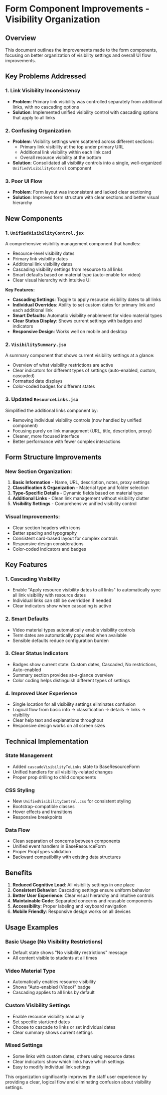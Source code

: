 # Form Component Improvements - Visibility Organization

## Overview

This document outlines the improvements made to the form components, focusing on better organization of visibility settings and overall UI flow improvements.

## Key Problems Addressed

### 1. **Link Visibility Inconsistency**
- **Problem**: Primary link visibility was controlled separately from additional links, with no cascading options
- **Solution**: Implemented unified visibility control with cascading options that apply to all links

### 2. **Confusing Organization** 
- **Problem**: Visibility settings were scattered across different sections:
  - Primary link visibility at the top under primary URL
  - Additional link visibility within each link card
  - Overall resource visibility at the bottom
- **Solution**: Consolidated all visibility controls into a single, well-organized `UnifiedVisibilityControl` component

### 3. **Poor UI Flow**
- **Problem**: Form layout was inconsistent and lacked clear sectioning
- **Solution**: Improved form structure with clear sections and better visual hierarchy

## New Components

### 1. `UnifiedVisibilityControl.jsx`
A comprehensive visibility management component that handles:
- Resource-level visibility dates
- Primary link visibility dates  
- Additional link visibility dates
- Cascading visibility settings from resource to all links
- Smart defaults based on material type (auto-enable for video)
- Clear visual hierarchy with intuitive UI

**Key Features:**
- **Cascading Settings**: Toggle to apply resource visibility dates to all links
- **Individual Overrides**: Ability to set custom dates for primary link and each additional link
- **Smart Defaults**: Automatic visibility enablement for video material types
- **Clear Status Display**: Shows current settings with badges and indicators
- **Responsive Design**: Works well on mobile and desktop

### 2. `VisibilitySummary.jsx`
A summary component that shows current visibility settings at a glance:
- Overview of what visibility restrictions are active
- Clear indicators for different types of settings (auto-enabled, custom, cascaded)
- Formatted date displays
- Color-coded badges for different states

### 3. Updated `ResourceLinks.jsx`
Simplified the additional links component by:
- Removing individual visibility controls (now handled by unified component)
- Focusing purely on link management (URL, title, description, proxy)
- Cleaner, more focused interface
- Better performance with fewer complex interactions

## Form Structure Improvements

### New Section Organization:
1. **Basic Information** - Name, URL, description, notes, proxy settings
2. **Classification & Organization** - Material type and folder selection
3. **Type-Specific Details** - Dynamic fields based on material type
4. **Additional Links** - Clean link management without visibility clutter
5. **Visibility Settings** - Comprehensive unified visibility control

### Visual Improvements:
- Clear section headers with icons
- Better spacing and typography
- Consistent card-based layout for complex controls
- Responsive design considerations
- Color-coded indicators and badges

## Key Features

### 1. **Cascading Visibility**
- Enable "Apply resource visibility dates to all links" to automatically sync all link visibility with resource dates
- Individual links can still be overridden if needed
- Clear indicators show when cascading is active

### 2. **Smart Defaults**
- Video material types automatically enable visibility controls
- Term dates are automatically populated when available
- Sensible defaults reduce configuration burden

### 3. **Clear Status Indicators**
- Badges show current state: Custom dates, Cascaded, No restrictions, Auto-enabled
- Summary section provides at-a-glance overview
- Color coding helps distinguish different types of settings

### 4. **Improved User Experience**
- Single location for all visibility settings eliminates confusion
- Logical flow from basic info → classification → details → links → visibility
- Clear help text and explanations throughout
- Responsive design works on all screen sizes

## Technical Implementation

### State Management
- Added `cascadeVisibilityToLinks` state to BaseResourceForm
- Unified handlers for all visibility-related changes
- Proper prop drilling to child components

### CSS Styling
- New `UnifiedVisibilityControl.css` for consistent styling
- Bootstrap-compatible classes
- Hover effects and transitions
- Responsive breakpoints

### Data Flow
- Clean separation of concerns between components
- Unified event handlers in BaseResourceForm
- Proper PropTypes validation
- Backward compatibility with existing data structures

## Benefits

1. **Reduced Cognitive Load**: All visibility settings in one place
2. **Consistent Behavior**: Cascading settings ensure uniform behavior
3. **Better User Experience**: Clear visual hierarchy and intuitive controls
4. **Maintainable Code**: Separated concerns and reusable components
5. **Accessibility**: Proper labeling and keyboard navigation
6. **Mobile Friendly**: Responsive design works on all devices

## Usage Examples

### Basic Usage (No Visibility Restrictions)
- Default state shows "No visibility restrictions" message
- All content visible to students at all times

### Video Material Type
- Automatically enables resource visibility
- Shows "Auto-enabled (Video)" badge
- Cascading applies to all links by default

### Custom Visibility Settings
- Enable resource visibility manually
- Set specific start/end dates
- Choose to cascade to links or set individual dates
- Clear summary shows current settings

### Mixed Settings
- Some links with custom dates, others using resource dates
- Clear indicators show which links have which settings
- Easy to modify individual link settings

This organization significantly improves the staff user experience by providing a clear, logical flow and eliminating confusion about visibility settings.
